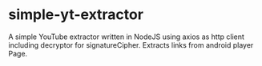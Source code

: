 # simple-yt-extractor

A simple YouTube extractor written in NodeJS using axios as http client including decryptor for signatureCipher. Extracts links from android player Page.
